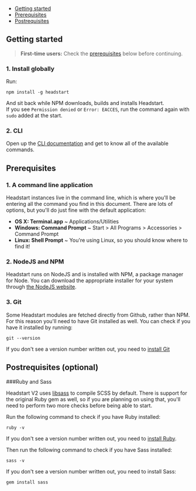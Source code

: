 - [Getting started](#getting-started)
- [Prerequisites](#prerequisites)
- [Postrequisites](#postrequisites)

## Getting started

> **First-time users:** Check the [prerequisites](#prerequisites) below before continuing.

### 1. Install globally

Run:

````
npm install -g headstart
````

And sit back while NPM downloads, builds and installs Headstart.  
If you see `Permission denied` or `Error: EACCES`, run the command again with `sudo` added at the start.

### 2. CLI

Open up the [CLI documentation](cli.md) and get to know all of the available commands.

## Prerequisites

### 1. A command line application

Headstart instances live in the command line, which is where you'll be entering all the command you find in this document. There are lots of options, but you'll do just fine with the default application:

- **OS X: Terminal.app** ~ Applications/Utilities
- **Windows: Command Prompt** ~ Start > All Programs > Accessories > Command Prompt
- **Linux: Shell Prompt** ~ You're using Linux, so you should know where to find it!

### 2. NodeJS and NPM

Headstart runs on NodeJS and is installed with NPM, a package manager for Node. You can download the appropriate installer for your system through [the NodeJS website][nodejs-website].

### 3. Git

Some Headstart modules are fetched directly from Github, rather than NPM. For this reason you'll need to have Git installed as well. You can check if you have it installed by running:

````
git --version
````

If you don't see a version number written out, you need to [install Git][git-website]

## Postrequisites (optional)

###Ruby and Sass

Headstart V2 uses [libsass][libsass-url] to compile SCSS by default. There is support for the original Ruby gem as well, so if you are planning on using that, you'll need to perform two more checks before being able to start.

Run the following command to check if you have Ruby installed:

````
ruby -v
````

If you don't see a version number written out, you need to [install Ruby][ruby-installation].

Then run the following command to check if you have Sass installed:

````
sass -v
````

If you don't see a version number written out, you need to install Sass:

````
gem install sass
````

[nodejs-website]: http://nodejs.org/download/
[git-website]: http://git-scm.com/
[libsass-url]: http://libsass.org
[ruby-installation]: https://www.ruby-lang.org/en/documentation/installation/